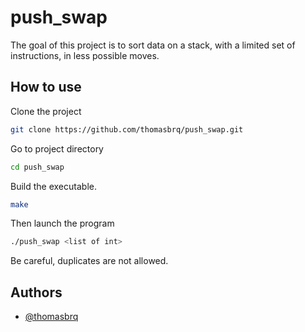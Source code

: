 # push_swap
The goal of this project is to sort data on a stack, with a limited set of instructions, in less possible moves.

## How to use

Clone the project
```bash
git clone https://github.com/thomasbrq/push_swap.git
```

Go to project directory
```bash
cd push_swap
```

Build the executable.
```bash
make
```

Then launch the program
```bash
./push_swap <list of int>
```

Be careful, duplicates are not allowed.
## Authors

- [@thomasbrq](https://www.github.com/thomasbrq)

